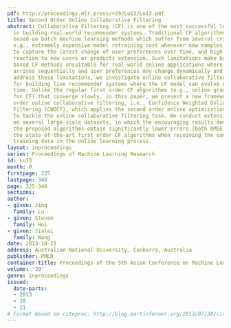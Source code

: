 ```yaml
---
pdf: http://proceedings.mlr.press/v29/Lu13/Lu13.pdf
title: Second Order Online Collaborative Filtering
abstract: Collaborative Filtering (CF) is one of the most successful learning techniques
  in building real-world recommender systems. Traditional CF algorithms are often
  based on batch machine learning methods which suffer from several critical drawbacks,
  e.g., extremely expensive model retraining cost whenever new samples arrive, unable
  to capture the latest change of user preferences over time, and high cost and slow
  reaction to new users or products extension. Such limitations make batch learning
  based CF methods unsuitable for real-world online applications where data often
  arrives sequentially and user preferences may change dynamically and rapidly. To
  address these limitations, we investigate online collaborative filtering techniques
  for building live recommender systems where the CF model can evolve on-the-fly over
  time. Unlike the regular first order CF algorithms (e.g., online gradient descent
  for CF) that converge slowly, in this paper, we present a new framework of second
  order online collaborative filtering, i.e., Confidence Weighted Online Collaborative
  Filtering (CWOCF), which applies the second order online optimization methodology
  to tackle the online collaborative filtering task. We conduct extensive experiments
  on several large-scale datasets, in which the encouraging results demonstrate that
  the proposed algorithms obtain significantly lower errors (both RMSE and MAE) than
  the state-of-the-art first order CF algorithms when receiving the same amount of
  training data in the online learning process.
layout: inproceedings
series: Proceedings of Machine Learning Research
id: Lu13
month: 0
firstpage: 325
lastpage: 340
page: 325-340
sections: 
author:
- given: Jing
  family: Lu
- given: Steven
  family: Hoi
- given: Jialei
  family: Wang
date: 2013-10-21
address: Australian National University, Canberra, Australia
publisher: PMLR
container-title: Proceedings of the 5th Asian Conference on Machine Learning
volume: '29'
genre: inproceedings
issued:
  date-parts:
  - 2013
  - 10
  - 21
# Format based on citeproc: http://blog.martinfenner.org/2013/07/30/citeproc-yaml-for-bibliographies/
---
```

